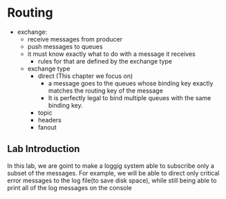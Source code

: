 # Routing

- exchange:
	- receive messages from producer
	- push messages to queues
	- it must know exactly what to do with a message it receives
		- rules for that are defined by the exchange type
	- exchange type
		- direct (This chapter we focus on)
			- a message goes to the queues whose binding key exactly matches the routing key of the message
			- It is perfectly legal to bind multiple queues with the same binding key. 
		- topic
		- headers
		- fanout 

## Lab Introduction

In this lab, we are goint to make a loggig system able to subscribe only a subset of the messages. For example, we will be able to direct only critical error messages to the log file(to save disk space), while still being able to print all of the log messages on the console